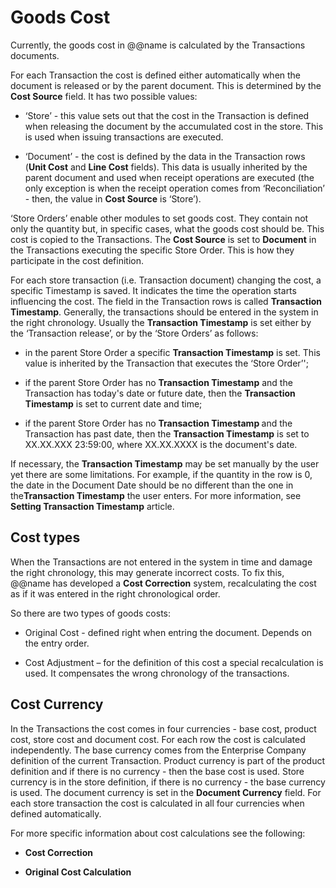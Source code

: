 # Goods Cost

Currently, the goods cost in @@name is calculated by the Transactions documents. 

For each Transaction the cost is defined either automatically when the document is released or by the parent document. This is determined by the <b>Cost Source</b> field. It has two possible values:

- ‘Store’ - this value sets out that the cost in the Transaction is defined when releasing the document by the accumulated cost in the store. This is used when issuing transactions are executed.

- ‘Document’ - the cost is defined by the data in the Transaction rows (<b>Unit Cost</b> and <b>Line Cost</b> fields). This data is usually inherited by the parent document and used when receipt operations are executed (the only exception is when the receipt operation comes from ‘Reconciliation’ - then, the value in <b>Cost Source</b> is ‘Store’).

‘Store Orders’ enable other modules to set goods cost. They contain not only the quantity but, in specific cases, what the goods cost should be. This cost is copied to the Transactions. The <b>Cost Source</b> is set to <b>Document</b> in the Transactions executing the specific Store Order.  This is how they participate in the cost definition.

For each store transaction (i.e. Transaction document) changing the cost, a specific Timestamp is saved. It indicates the time the operation starts influencing the cost. The field in the Transaction rows is called <b>Transaction Timestamp</b>. Generally, the transactions should be entered in the system in the right chronology. Usually the <b>Transaction Timestamp</b> is set either by the ‘Transaction release’, or by the ‘Store Orders’ as follows:

- in the parent Store Order a specific <b>Transaction Timestamp</b> is set. This value is inherited by the Transaction that executes the ‘Store Order’';

- if the parent Store Order has no <b>Transaction Timestamp</b> and the Transaction has today's date or future date, then the <b>Transaction Timestamp</b> is set to current date and time;

- if the parent Store Order has no <b>Transaction Timestamp </b> and the Transaction has past date, then the <b>Transaction Timestamp</b> is set to XX.XX.XXX 23:59:00, where XX.XX.XXXX is the document's date.

If necessary, the <b>Transaction Timestamp</b> may be set manually by the user yet there are some limitations. For example, if the quantity in the row is 0, the date in the Document Date should be no different than the one in the<b>Transaction Timestamp</b> the user enters. For more information, see <b>Setting Transaction Timestamp</b> article.

## Cost types

When the Transactions are not entered in the system in time and damage the right chronology, this may generate incorrect costs. To fix this, @@name has developed a <b>Cost Correction</b> system, recalculating the cost as if it was entered in the right chronological order. 

So there are two types of goods costs:

- Original Cost - defined right when entring the document. Depends on the entry order.

- Cost Adjustment – for the definition of this cost a special recalculation is used. It compensates the wrong chronology of the transactions.

## Cost Currency

In the Transactions the cost comes in four currencies - base cost, product cost, store cost and document cost. For each row the cost is calculated independently. The base currency comes from the Enterprise Company definition of the current Transaction. Product currency is part of the product definition and if there is no currency - then the base cost is used. Store currency is in the store definition, if there is no currency - the base currency is used. The document currency is set in the <b>Document Currency</b> field. For each store transaction the cost is calculated in all four currencies when defined automatically.

For more specific information about cost calculations see the following:

- <b>Cost Correction</b>

- <b>Original Cost Calculation</b>

